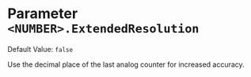 # Parameter `<NUMBER>.ExtendedResolution`
Default Value: `false`

Use the decimal place of the last analog counter for increased accuracy.
